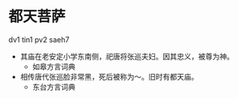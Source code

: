 # 都天菩萨
dv1 tin1 pv2 saeh7
+ 其庙在老安定小学东南侧，祀唐将张巡夫妇。因其忠义，被尊为神。
  * 如皋方言词典
+ 相传唐代张巡脸非常黑，死后被称为～。旧时有都天庙。
  * 东台方言词典
